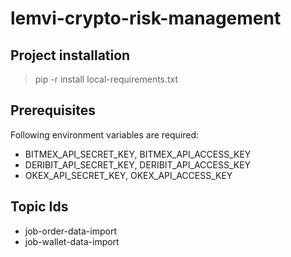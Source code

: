 # lemvi-crypto-risk-management

## Project installation
> pip -r install local-requirements.txt

## Prerequisites
Following environment variables are required:
- BITMEX_API_SECRET_KEY, BITMEX_API_ACCESS_KEY
- DERIBIT_API_SECRET_KEY, DERIBIT_API_ACCESS_KEY
- OKEX_API_SECRET_KEY, OKEX_API_ACCESS_KEY

## Topic Ids
- job-order-data-import
- job-wallet-data-import
